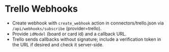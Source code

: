 # Trello Webhooks

- Create webhook with `create_webhook` action in connectors/trello.json via `/api/webhooks/subscribe` (provider=trello).
- Provide `idModel` (board or card id) and a callback URL.
- Trello sends callbacks without signature; include a verification token in the URL if desired and check it server-side.

